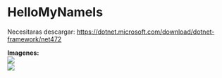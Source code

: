 # HelloMyNameIs

Necesitaras descargar:
<a href="https://dotnet.microsoft.com/download/dotnet-framework/net472">https://dotnet.microsoft.com/download/dotnet-framework/net472</a>

<b>Imagenes:</b>
<br>
<img src="https://i.imgur.com/gMputQc.png">
<BR>
  <img src="https://i.imgur.com/Y3sCZYn.png">

